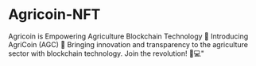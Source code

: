 # Agricoin-NFT
Agricoin is Empowering Agriculture Blockchain Technology 
🌱 Introducing AgriCoin (AGC) 🌟 Bringing innovation and transparency to the agriculture sector with blockchain technology. Join the revolution! 🚜💻"
